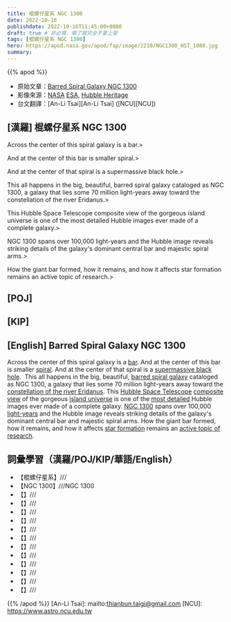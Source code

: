 ```yaml
---
title: 棍螺仔星系 NGC 1300
date: 2022-10-16
publishdate: 2022-10-16T11:45:00+0800
draft: true # 非必填，填了就完全不會上架
tags: [棍螺仔星系 NGC 1300]
hero: https://apod.nasa.gov/apod/fap/image/2210/NGC1300_HST_1080.jpg
summary:
---
```


{{% apod %}}

- 原始文章：[Barred Spiral Galaxy NGC 1300](https://apod.nasa.gov/apod/ap221016.html)
- 影像來源：[NASA](https://www.nasa.gov) [ESA](https://www.esa.int/), [Hubble Heritage](https://illuminateduniverse.org/2020/02/27/hubble-heritage-archive-information-center/)
- 台文翻譯：[An-Li Tsai][An-Li Tsai] ([NCU][NCU])

## [漢羅] 棍螺仔星系 NGC 1300
Across the center of this spiral galaxy is a bar.>

And at the center of this bar is smaller spiral.>

And at the center of that spiral is a supermassive black hole.>

 This all happens in the big, beautiful, barred spiral galaxy cataloged as NGC 1300, a galaxy that lies some 70 million light-years away toward the constellation of the river Eridanus.>

This Hubble Space Telescope composite view of the gorgeous island universe is one of the most detailed Hubble images ever made of a complete galaxy.>

NGC 1300 spans over 100,000 light-years and the Hubble image reveals striking details of the galaxy's dominant central bar and majestic spiral arms.>

How the giant bar formed, how it remains, and how it affects star formation remains an active topic of research.>




## [POJ]

## [KIP]

## [English] Barred Spiral Galaxy NGC 1300
Across the center of this spiral galaxy is a [bar][bar].
And at the center of this bar is smaller [spiral][spiral].
And at the center of that spiral is a [supermassive black hole][supermassive black hole].  This all happens in the big, beautiful, [barred spiral galaxy][barred spiral galaxy] cataloged as NGC 1300, a galaxy that lies some 70 million light-years away toward the [constellation of the river Eridanus][constellation of the river Eridanus].
This [Hubble Space Telescope][Hubble Space Telescope] [composite view][composite view] of the gorgeous [island universe][island universe] is one of the [most detailed][most detailed] Hubble images ever made of a complete galaxy.
[NGC 1300][NGC 1300] spans over 100,000 [light-years][light-years] and the Hubble image reveals striking details of the galaxy's dominant central bar and majestic spiral arms.
How the giant bar formed, how it remains, and how it affects [star formation][star formation] remains an [active topic of research][active topic of research].

## 詞彙學習（漢羅/POJ/KIP/華語/English）
- 【棍螺仔星系】///
- 【NGC 1300】///NGC 1300
- 【】///
- 【】///
- 【】///
- 【】///
- 【】///
- 【】///
- 【】///
- 【】///
- 【】///
- 【】///
- 【】///
- 【】///

{{% /apod %}}
[An-Li Tsai]: mailto:thianbun.taigi@gmail.com
[NCU]: https://www.astro.ncu.edu.tw

[copyright]: https://apod.nasa.gov/apod/fap/lib/about_apod.html#srapply
[License]: https://creativecommons.org/licenses/by/2.0/

[bar]:https://en.wikipedia.org/wiki/Barred_spiral_galaxy#Bars
[spiral]:https://apod.nasa.gov/apod/ap080517.html
[supermassive black hole]:https://apod.nasa.gov/apod/ap180729.html
[barred spiral galaxy]:https://en.wikipedia.org/wiki/Barred_spiral_galaxy
[constellation of the river Eridanus]:http://www.hawastsoc.org/deepsky/eri/index.html
[Hubble Space Telescope]:https://www.nasa.gov/mission_pages/hubble/main/index.html
[composite view]:https://hubblesite.org/contents/media/images/2005/01/1636-Image.html
[island universe]:https://apod.nasa.gov/apod/ap200426.html
[most detailed]:https://www.johnlund.com/Images/Funny-Amazed-Cats.jpg
[NGC 1300]:https://en.wikipedia.org/wiki/NGC_1300
[light-years]:https://spaceplace.nasa.gov/light-year/en/
[star formation]:https://science.nasa.gov/astrophysics/focus-areas/how-do-stars-form-and-evolve
[active topic of research]:https://ui.adsabs.harvard.edu/abs/2021MNRAS.502.2238M/abstract
